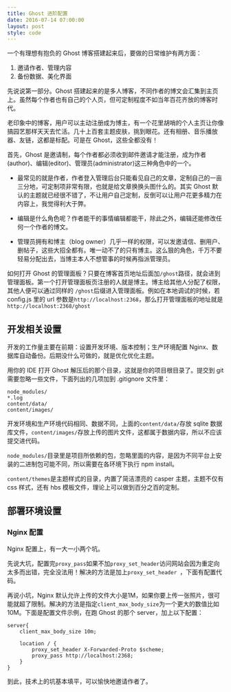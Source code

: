 ```yaml
---
title: Ghost 进阶配置
date: 2016-07-14 07:00:00
layout: post
style: code
---
```


一个有理想有抱负的 Ghost 博客搭建起来后，要做的日常维护有两方面：

1. 邀请作者、管理内容
2. 备份数据、美化界面

先说说第一部分。Ghost 搭建起来的是多人博客，不同作者的博文会汇集到主页上。虽然每个作者也有自己的个人页，但可定制程度不如当年百花齐放的博客时代。

老印象中的博客，用户可以主动注册成为博主，有一个花里胡哨的个人主页让你像搞园艺那样天天去忙活。几十上百套主题皮肤，挑到眼花。还有相册、音乐播放器、友链，这都是标配。可是在 Ghost，这些全都没有！

首先，Ghost 是邀请制，每个作者都必须收到邮件邀请才能注册，成为作者(author)、编辑(editor)、管理员(administrator)这三种角色中的一个。

- 最常见的就是作者，作者登入管理后台只能看见自己的文章，定制自己的一亩三分地，可定制项非常有限，也就是给文章换换头图什么的。其实 Ghost 默认的主题就已经很不错了，不让用户自己定制，反倒可以让用户花更多精力在内容上，我觉得利大于弊。

- 编辑是什么角色呢？作者能干的事情编辑都能干，除此之外，编辑还能修改任何一个作者的博文。

- 管理员拥有和博主（blog owner）几乎一样的权限，可以发邀请信、删用户、删帖子，这些大招全都有。唯一动不了的只有博主。这么狠的角色，千万不要轻易分配出去，当博主本人不想管事的时候再指派管理员。

如何打开 Ghost 的管理面板？只要在博客首页地址后面加`/ghost`路径，就会进到管理面板。第一个打开管理面板页注册的人就是博主。博主给其他人分配了权限，其他人便可以通过同样的 `/ghost`后缀进入管理面板。例如在本地调试的时候，若 config.js 里的 url 参数是`http://localhost:2368`，那么打开管理面板的地址就是`http://localhost:2368/ghost`

## 开发相关设置

开发的工作量主要在前期：设置开发环境、版本控制；生产环境配置 Nginx、数据库自动备份。后期没什么可做的，就是优化优化主题。

用你的 IDE 打开 Ghost 解压后的那个目录，这就是你的项目根目录了。提交到 git 需要忽略一些文件，下面列出的几项加到 .gitignore 文件里：

```
node_modules/
*.log
content/data/
content/images/
```

开发环境和生产环境代码相同、数据不同，上面的`content/data/`存放 sqlite 数据库文件，`content/images/`存放上传的图片文件，这都属于数据内容，所以不应该提交进代码。

`node_modules/`目录里是项目所依赖的包，忽略里面的内容，是因为不同平台上安装的二进制包可能不同，所以需要在各环境下执行 npm install。

`content/themes`是主题样式的目录，内置了简洁漂亮的 casper 主题，主题不仅有 css 样式，还有 hbs 模板文件，理论上可以做到百分之百的定制。

## 部署环境设置

### Nginx 配置

Nginx 配置上，有一大一小两个坑。

先说大坑，配置完`proxy_pass`如果不加`proxy_set_header`访问网站会因为重定向太多而出错，完全没法用！解决的方法是加上`proxy_set_header `，下面有配置代码。

再说小坑，Nginx 默认允许上传的文件大小是1M，如果你要上传一张照片，很可能就超了限制。解决的方法是指定`client_max_body_size`为一个更大的数值比如10M。下面是配置文件示例，在跑 Ghost 的那个 server，加上以下配置：

```
server{
    client_max_body_size 10m;
    
    location / {
        proxy_set_header X-Forwarded-Proto $scheme;
        proxy_pass http://localhost:2368;
    }
}
```

到此，技术上的坑基本填平，可以愉快地邀请作者了。
